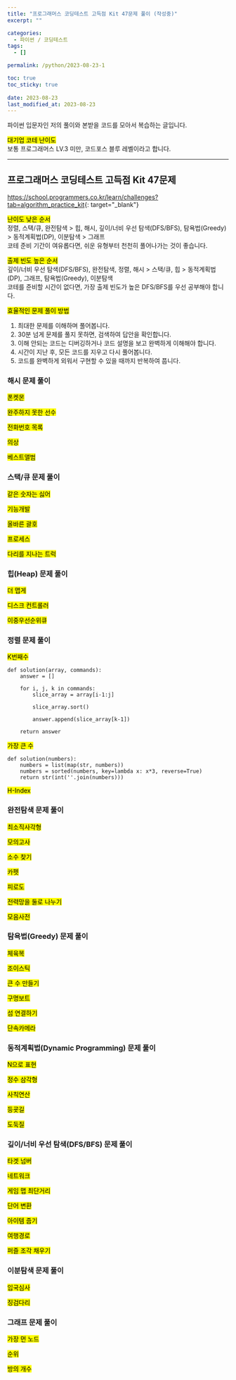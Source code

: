```yaml
---
title: "프로그래머스 코딩테스트 고득점 Kit 47문제 풀이 (작성중)"
excerpt: ""

categories:
  - 파이썬 / 코딩테스트
tags:
  - []

permalink: /python/2023-08-23-1

toc: true
toc_sticky: true
 
date: 2023-08-23
last_modified_at: 2023-08-23
---
```


파이썬 입문자인 저의 풀이와 본받을 코드를 모아서 복습하는 글입니다.

<mark>대기업 코테 난이도</mark>  
보통 프로그래머스 LV.3 미만, 코드포스 블루 레벨이라고 합니다.

---

## 프로그래머스 코딩테스트 고득점 Kit 47문제

<https://school.programmers.co.kr/learn/challenges?tab=algorithm_practice_kit>{: target="_blank"}  

<mark>난이도 낮은 순서</mark>  
정렬, 스택/큐, 완전탐색 > 힙, 해시, 깊이/너비 우선 탐색(DFS/BFS), 탐욕법(Greedy) > 동적계획법(DP), 이분탐색 > 그래프  
코테 준비 기간이 여유롭다면, 쉬운 유형부터 천천히 풀어나가는 것이 좋습니다.

<mark>출제 빈도 높은 순서</mark>  
깊이/너비 우선 탐색(DFS/BFS), 완전탐색, 정렬, 해시 > 스택/큐, 힙 > 동적계획법(DP), 그래프, 탐욕법(Greedy), 이분탐색  
코테를 준비할 시간이 없다면, 가장 출제 빈도가 높은 DFS/BFS를 우선 공부해야 합니다.

<mark>효율적인 문제 풀이 방법</mark>
1. 최대한 문제를 이해하며 풀어봅니다.
2. 30분 넘게 문제를 풀지 못하면, 검색하여 답안을 확인합니다.
3. 이해 안되는 코드는 디버깅하거나 코드 설명을 보고 완벽하게 이해해야 합니다.
4. 시간이 지난 후, 모든 코드를 지우고 다시 풀어봅니다.
5. 코드를 완벽하게 외워서 구현할 수 있을 때까지 반복하여 풉니다.

### 해시 문제 풀이
<mark>폰켓몬</mark>

<mark>완주하지 못한 선수</mark>

<mark>전화번호 목록</mark>

<mark>의상</mark>

<mark>베스트앨범</mark>

### 스택/큐 문제 풀이
<mark>같은 숫자는 싫어</mark>

<mark>기능개발</mark>

<mark>올바른 괄호</mark>

<mark>프로세스</mark>

<mark>다리를 지나는 트럭</mark>

### 힙(Heap) 문제 풀이
<mark>더 맵게</mark>

<mark>디스크 컨트롤러</mark>

<mark>이중우선순위큐</mark>

### 정렬 문제 풀이
<mark>K번째수</mark>
```
def solution(array, commands):
    answer = []
    
    for i, j, k in commands:
        slice_array = array[i-1:j]
        
        slice_array.sort()
        
        answer.append(slice_array[k-1])
        
    return answer
```

<mark>가장 큰 수</mark>
```
def solution(numbers):
    numbers = list(map(str, numbers))
    numbers = sorted(numbers, key=lambda x: x*3, reverse=True)
    return str(int(''.join(numbers)))
```

<mark>H-Index</mark>

### 완전탐색 문제 풀이
<mark>최소직사각형</mark>

<mark>모의고사</mark>

<mark>소수 찾기</mark>

<mark>카펫</mark>

<mark>피로도</mark>

<mark>전력망을 둘로 나누기</mark>

<mark>모음사전</mark>

### 탐욕법(Greedy) 문제 풀이
<mark>체육복</mark>

<mark>조이스틱</mark>

<mark>큰 수 만들기</mark>

<mark>구명보트</mark>

<mark>섬 연결하기</mark>

<mark>단속카메라</mark>

### 동적계획법(Dynamic Programming) 문제 풀이
<mark>N으로 표현</mark>

<mark>정수 삼각형</mark>

<mark>사칙연산</mark>

<mark>등굣길</mark>

<mark>도둑질</mark>

### 깊이/너비 우선 탐색(DFS/BFS) 문제 풀이
<mark>타겟 넘버</mark>

<mark>네트워크</mark>

<mark>게임 맵 최단거리</mark>

<mark>단어 변환</mark>

<mark>아이템 줍기</mark>

<mark>여행경로</mark>

<mark>퍼즐 조각 채우기</mark>

### 이분탐색 문제 풀이
<mark>입국심사</mark>

<mark>징검다리</mark>

### 그래프 문제 풀이
<mark>가장 먼 노드</mark>

<mark>순위</mark>

<mark>방의 개수</mark>